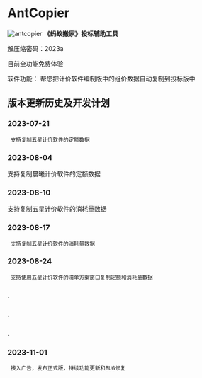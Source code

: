 # AntCopier
![antcopier](https://github.com/tenderoffer/antcopier/assets/140397303/c25b4b4e-86be-45fd-a541-0e2855345282)
**《蚂蚁搬家》投标辅助工具**

解压缩密码：2023a

目前全功能免费体验

软件功能：
   帮您把计价软件编制版中的组价数据自动复制到投标版中

## 版本更新历史及开发计划

### 2023-07-21
     支持复制五星计价软件的定额数据

### 2023-08-04 
   支持复制晨曦计价软件的定额数据

### 2023-08-10
   支持复制五星计价软件的消耗量数据

### 2023-08-17
     支持复制五星计价软件的消耗量数据

### 2023-08-24
     支持使用五星计价软件的清单方案窗口复制定额和消耗量数据
### .
### .
### .
### 2023-11-01
     接入广告，发布正式版，持续功能更新和BUG修复   



